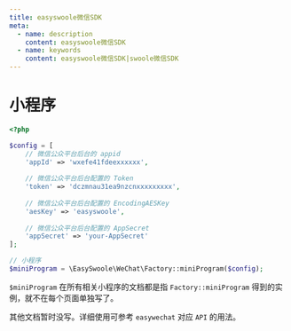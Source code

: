 ```yaml
---
title: easyswoole微信SDK
meta:
  - name: description
    content: easyswoole微信SDK
  - name: keywords
    content: easyswoole微信SDK|swoole微信SDK
---
```


# 小程序

```php
<?php

$config = [
    // 微信公众平台后台的 appid
    'appId' => 'wxefe41fdeexxxxxx', 
    
    // 微信公众平台后台配置的 Token
    'token' => 'dczmnau31ea9nzcnxxxxxxxxx',
    
    // 微信公众平台后台配置的 EncodingAESKey
    'aesKey' => 'easyswoole',
   
    // 微信公众平台后台配置的 AppSecret
    'appSecret' => 'your-AppSecret'
];

// 小程序
$miniProgram = \EasySwoole\WeChat\Factory::miniProgram($config);
```

`$miniProgram` 在所有相关小程序的文档都是指 `Factory::miniProgram` 得到的实例，就不在每个页面单独写了。


其他文档暂时没写。详细使用可参考 `easywechat` 对应 `API` 的用法。
